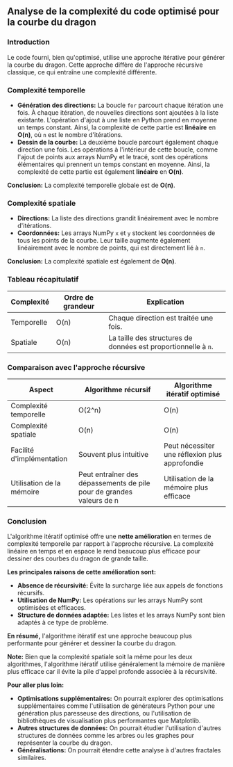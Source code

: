## Analyse de la complexité du code optimisé pour la courbe du dragon

### Introduction

Le code fourni, bien qu'optimisé, utilise une approche itérative pour générer la courbe du dragon. Cette approche diffère de l'approche récursive classique, ce qui entraîne une complexité différente.

### Complexité temporelle

* **Génération des directions:** La boucle `for` parcourt chaque itération une fois. À chaque itération, de nouvelles directions sont ajoutées à la liste existante. L'opération d'ajout à une liste en Python prend en moyenne un temps constant. Ainsi, la complexité de cette partie est **linéaire** en **O(n)**, où `n` est le nombre d'itérations.
* **Dessin de la courbe:** La deuxième boucle parcourt également chaque direction une fois. Les opérations à l'intérieur de cette boucle, comme l'ajout de points aux arrays NumPy et le tracé, sont des opérations élémentaires qui prennent un temps constant en moyenne. Ainsi, la complexité de cette partie est également **linéaire** en **O(n)**.

**Conclusion:** La complexité temporelle globale est de **O(n)**.

### Complexité spatiale

* **Directions:** La liste des directions grandit linéairement avec le nombre d'itérations.
* **Coordonnées:** Les arrays NumPy `x` et `y` stockent les coordonnées de tous les points de la courbe. Leur taille augmente également linéairement avec le nombre de points, qui est directement lié à `n`.

**Conclusion:** La complexité spatiale est également de **O(n)**.

### Tableau récapitulatif

| Complexité | Ordre de grandeur | Explication |
|---|---|---|
| Temporelle | O(n) | Chaque direction est traitée une fois. |
| Spatiale | O(n) | La taille des structures de données est proportionnelle à `n`. |

### Comparaison avec l'approche récursive

| Aspect | Algorithme récursif | Algorithme itératif optimisé |
|---|---|---|
| Complexité temporelle | O(2^n) | O(n) |
| Complexité spatiale | O(n) | O(n) |
| Facilité d'implémentation | Souvent plus intuitive | Peut nécessiter une réflexion plus approfondie |
| Utilisation de la mémoire | Peut entraîner des dépassements de pile pour de grandes valeurs de n | Utilisation de la mémoire plus efficace |

### Conclusion

L'algorithme itératif optimisé offre une **nette amélioration** en termes de complexité temporelle par rapport à l'approche récursive. La complexité linéaire en temps et en espace le rend beaucoup plus efficace pour dessiner des courbes du dragon de grande taille.

**Les principales raisons de cette amélioration sont:**

* **Absence de récursivité:** Évite la surcharge liée aux appels de fonctions récursifs.
* **Utilisation de NumPy:** Les opérations sur les arrays NumPy sont optimisées et efficaces.
* **Structure de données adaptée:** Les listes et les arrays NumPy sont bien adaptés à ce type de problème.

**En résumé,** l'algorithme itératif est une approche beaucoup plus performante pour générer et dessiner la courbe du dragon.

**Note:** Bien que la complexité spatiale soit la même pour les deux algorithmes, l'algorithme itératif utilise généralement la mémoire de manière plus efficace car il évite la pile d'appel profonde associée à la récursivité.

**Pour aller plus loin:**

* **Optimisations supplémentaires:** On pourrait explorer des optimisations supplémentaires comme l'utilisation de générateurs Python pour une génération plus paresseuse des directions, ou l'utilisation de bibliothèques de visualisation plus performantes que Matplotlib.
* **Autres structures de données:** On pourrait étudier l'utilisation d'autres structures de données comme les arbres ou les graphes pour représenter la courbe du dragon.
* **Généralisations:** On pourrait étendre cette analyse à d'autres fractales similaires.